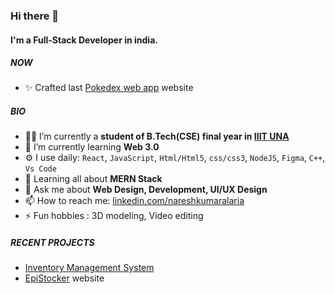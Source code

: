 ### Hi there 👋

#### I'm a Full-Stack Developer in india.

##### NOW

- ✨ Crafted last [Pokedex web app](https://pokedex-flurn.netlify.app/) website

##### BIO

- 👨‍🎓 I’m currently a **student of B.Tech(CSE) final year in [IIIT UNA](https://iiitu.ac.in/)**
- 🌱 I’m currently learning **Web 3.0**
- ⚙️ I use daily: `React`, `JavaScript`, `Html/Html5`, `css/css3`, `NodeJS`, `Figma`, `C++`, `Vs Code` 
- 🏢 Learning all about **MERN Stack**
- 💬 Ask me about **Web Design, Development, UI/UX Design**
- 📫 How to reach me: [linkedin.com/nareshkumaralaria](https://www.linkedin.com/in/nareshkumaralaria/)
- ⚡ Fun hobbies : 3D modeling, Video editing


##### RECENT PROJECTS


- [Inventory Management System](https://github.com/nareshkumaralaria/book-inventory-management)
- [EpiStocker](https://github.com/nareshkumaralaria/EpiStocker-Stocks-chart) website
